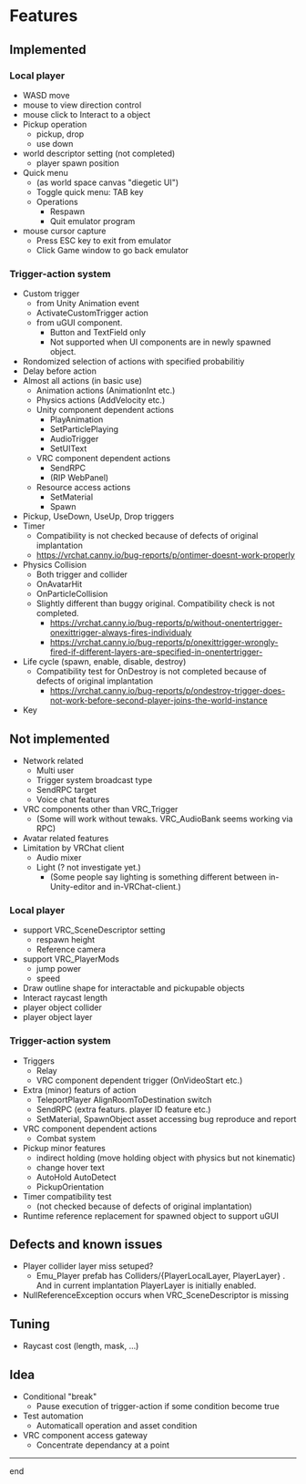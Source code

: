 # Features

## Implemented

### Local player

- WASD move
- mouse to view direction control
- mouse click to Interact to a object
- Pickup operation
    - pickup, drop
    - use down
- world descriptor setting (not completed)
    - player spawn position
- Quick menu
    - (as world space canvas "diegetic UI")
    - Toggle quick menu: TAB key
    - Operations
        - Respawn
        - Quit emulator program
- mouse cursor capture
    - Press ESC key to exit from emulator
    - Click Game window to go back emulator

### Trigger-action system

- Custom trigger
    - from Unity Animation event
    - ActivateCustomTrigger action
    - from uGUI component.
        - Button and TextField only
        - Not supported when UI components are in newly spawned object.
- Rondomized selection of actions with specified probabilitiy
- Delay before action
- Almost all actions (in basic use)
    - Animation actions (AnimationInt etc.)
    - Physics actions (AddVelocity etc.)
    - Unity component dependent actions
        - PlayAnimation
        - SetParticlePlaying
        - AudioTrigger
        - SetUIText
    - VRC component dependent actions
        - SendRPC
        - (RIP WebPanel)
    - Resource access actions
        - SetMaterial
        - Spawn
- Pickup, UseDown, UseUp, Drop triggers
- Timer
    - Compatibility is not checked because of defects of original implantation
    - https://vrchat.canny.io/bug-reports/p/ontimer-doesnt-work-properly
- Physics Collision
    - Both trigger and collider
    - OnAvatarHit
    - OnParticleCollision
    - Slightly different than buggy original. Compatibility check is not completed.
        - https://vrchat.canny.io/bug-reports/p/without-onentertrigger-onexittrigger-always-fires-individualy
        - https://vrchat.canny.io/bug-reports/p/onexittrigger-wrongly-fired-if-different-layers-are-specified-in-onentertrigger-
- Life cycle (spawn, enable, disable, destroy)
    - Compatibility test for OnDestroy is not completed because of defects of original implantation
        - https://vrchat.canny.io/bug-reports/p/ondestroy-trigger-does-not-work-before-second-player-joins-the-world-instance
- Key

## Not implemented

- Network related
    - Multi user
    - Trigger system broadcast type
    - SendRPC target
    - Voice chat features
- VRC components other than VRC_Trigger
    - (Some will work without tewaks. VRC_AudioBank seems working via RPC)
- Avatar related features
- Limitation by VRChat client
    - Audio mixer
    - Light (? not investigate yet.)
        - (Some people say lighting is something different between in-Unity-editor and in-VRChat-client.)


### Local player

- support VRC_SceneDescriptor setting
    - respawn height
    - Reference camera
- support VRC_PlayerMods
    - jump power
    - speed
- Draw outline shape for interactable and pickupable objects
- Interact raycast length
- player object collider
- player object layer


### Trigger-action system

- Triggers
    - Relay
    - VRC component dependent trigger (OnVideoStart etc.)
- Extra (minor) featurs of action
    - TeleportPlayer AlignRoomToDestination switch
    - SendRPC (extra featurs. player ID feature etc.)
    - SetMaterial, SpawnObject asset accessing bug reproduce and report
- VRC component dependent actions
    - Combat system
- Pickup minor features
    - indirect holding (move holding object with physics but not kinematic)
    - change hover text
    - AutoHold AutoDetect
    - PickupOrientation
- Timer compatibility test
    - (not checked because of defects of original implantation)
- Runtime reference replacement for spawned object to support uGUI


## Defects and known issues
- Player collider layer miss setuped?
    - Emu_Player prefab has Colliders/{PlayerLocalLayer, PlayerLayer} . And in current implantation PlayerLayer is initially enabled. 
- NullReferenceException occurs when VRC_SceneDescriptor is missing


## Tuning

- Raycast cost (length, mask, ...)


## Idea

- Conditional "break"
    - Pause execution of trigger-action if some condition become true
- Test automation
    - Automaticall operation and asset condition
- VRC component access gateway
    - Concentrate dependancy at a point

---
end

